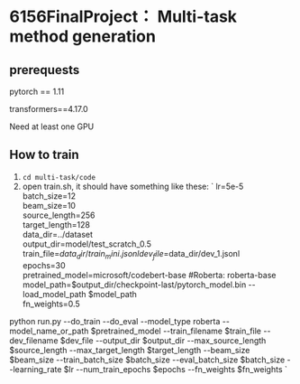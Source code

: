 # 6156FinalProject： Multi-task method generation

## prerequests
pytorch == 1.11

transformers==4.17.0

Need at least one GPU

## How to train
1. `cd multi-task/code`
2. open train.sh, it should have something like these:
`
lr=5e-5  
batch_size=12  
beam_size=10  
source_length=256  
target_length=128  
data_dir=../dataset  
output_dir=model/test_scratch_0.5  
train_file=$data_dir/train_mini.jsonl  
dev_file=$data_dir/dev_1.jsonl  
epochs=30  
pretrained_model=microsoft/codebert-base #Roberta: roberta-base  
model_path=$output_dir/checkpoint-last/pytorch_model.bin --load_model_path $model_path  
fn_weights=0.5  

python run.py --do_train --do_eval  --model_type roberta --model_name_or_path $pretrained_model    --train_filename $train_file --dev_filename $dev_file --output_dir $output_dir --max_source_length $source_length --max_target_length $target_length --beam_size $beam_size --train_batch_size $batch_size --eval_batch_size $batch_size --learning_rate $lr --num_train_epochs $epochs --fn_weights $fn_weights
`
